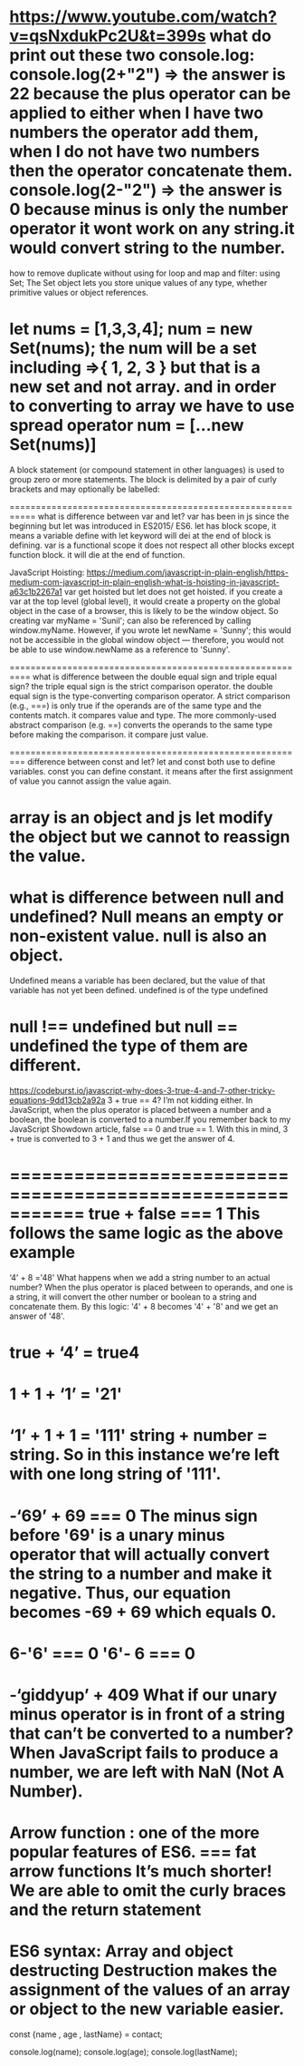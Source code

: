 https://www.youtube.com/watch?v=qsNxdukPc2U&t=399s
what do print out these two console.log:
console.log(2+"2")
=> the answer is 22 because the plus operator can be applied to either when I have two numbers the operator add
 them, when I do not have two numbers then the operator concatenate them.
console.log(2-"2")
=> the answer is 0 because minus is only the number operator it wont work on any string.it would 
convert string to the number.
============================================================================

how to remove duplicate without using for loop and map and filter:
using Set; The Set object lets you store unique values of any type,
whether primitive values or object references.

let nums = [1,3,3,4];
num = new Set(nums);
the num will be a set including =>{ 1, 2, 3 } but that is a new set and not array.
and in order to converting to array we have to use spread operator 
num = [...new Set(nums)]
=============================================================================
A block statement (or compound statement in other languages) is 
used to group zero or more statements. The block is delimited by a pair of curly
brackets and may optionally be labelled:

===========================================================
what is difference between var and let?
var has been in js since the beginning but let was introduced in ES2015/ ES6.
let has block scope, it means a variable define with let keyword will dei at the end of block is defining.
var is a functional scope it does not respect all other blocks except function block. it will die at the 
end of function.

JavaScript Hoisting:
https://medium.com/javascript-in-plain-english/https-medium-com-javascript-in-plain-english-what-is-hoisting-in-javascript-a63c1b2267a1
var get hoisted but let does not get hoisted. 
if you create a var at the top level (global level), it would create a property on the global object
in the case of a browser, this is likely to be the window object. So creating 
var myName = 'Sunil'; can also be referenced by calling window.myName.
However, if you wrote let newName = 'Sunny'; this would not be accessible 
in the global window object — therefore, you would not be able to use window.newName as a reference to 'Sunny'.

==========================================================
what is difference between the double equal sign and triple equal sign?
the triple equal sign is the strict comparison operator. 
the double equal sign is the type-converting comparison operator.
A strict comparison (e.g., ===) is only true if the operands are of the same type and the contents match. it compares value and type.
The more commonly-used abstract comparison (e.g. ==) converts the operands to the same type before making the comparison. it compare just value.

=========================================================
difference between const and let?
let and const both use to define variables. const you can define constant. it means after the first
assignment of value you cannot assign the value again. 

array is an object and js let modify the object but we cannot to reassign the value.
========================================================

what is difference between null and undefined?
Null means an empty or non-existent value. null is also an object.
=========
Undefined means a variable has been declared, 
but the value of that variable has not yet been defined. undefined is of the type undefined

null !== undefined but null == undefined
the type of them are different.
========================================================
https://codeburst.io/javascript-why-does-3-true-4-and-7-other-tricky-equations-9dd13cb2a92a
 3 + true == 4?
I’m not kidding either. In JavaScript, when the plus operator is placed between a number and a boolean,
 the boolean is converted to a number.If you remember back to my JavaScript Showdown article, 
 false == 0 and true == 1. With this in mind, 3 + true is converted to 3 + 1 and thus we get the answer of 4.

===========================================================
 true + false === 1
This follows the same logic as the above example
===========================================================
‘4’ + 8 ='48'
What happens when we add a string number to an actual number?
 When the plus operator is placed between to operands, and one is a string, 
 it will convert the other number or boolean to a string and concatenate them.
By this logic: '4' + 8 becomes '4' + '8' and we get an answer of '48'.

true + ‘4’ = true4
=============================================================
1 + 1 + ‘1’ = '21'
=============================================================
‘1’ + 1 + 1 = '111'
string + number = string. So in this instance we’re left with one long string of '111'.
=============================================================
-‘69’ + 69 === 0
The minus sign before '69' is a unary minus operator that will actually 
convert the string to a number and make it negative. Thus, our equation 
becomes -69 + 69 which equals 0.
=============================================================
6-'6' === 0
'6'- 6 === 0
=============================================================
-‘giddyup’ + 409
What if our unary minus operator is in front of a string that 
can’t be converted to a number? When JavaScript fails to produce a number, 
we are left with NaN (Not A Number).
=============================================================
Arrow function :  one of the more popular features of ES6. === fat arrow functions
It’s much shorter! We are able to omit the curly braces and the return statement
===============================================================
ES6 syntax:
Array and object destructing
Destruction makes the assignment of the values of an array or object to the new variable easier.
===================
const {name , age , lastName} = contact;

console.log(name);
console.log(age);
console.log(lastName);
